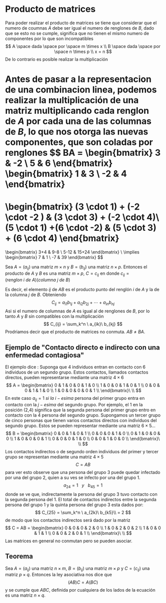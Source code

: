 # Producto de matrices

Para poder realizar el producto de matrices se tiene que considerar que el numero de coumnas $A$ debe ser igual el numero de renglones de $B$, dado que se esto no se cumple, significa que no tienen el mismo numero de componentes por lo que son incompatibles
$$
A \space dada \space por \space m \times x \\
B \space dada \space por \space n \times p \\
x = n
$$
De lo contrario es posible realizar la multiplicación

Antes de pasar a la representacion de una combinacion linea, podemos realizar la multiplicación de una matriz multiplicando cada renglon de $A$ por cada una de las columnas de $B$, lo que nos otorga las nuevas componentes, que son coladas por renglones
$$
BA = 
\begin{bmatrix}
3 & -2 \\
5 & 6 
\end{bmatrix}
\begin{bmatrix}
1 & 3 \\
-2 & 4
\end{bmatrix}
=
\begin{bmatrix}
(3 \cdot 1) + (-2 \cdot -2 ) & (3 \cdot 3) + (-2 \cdot 4)\\
(5 \cdot 1) +(6 \cdot -2) & (5 \cdot 3) + (6 \cdot 4)
\end{bmatrix}
=
\begin{bmatrix}
3+4 & 9-8 \\
5-12 & 15+24
\end{bmatrix}
\\ \implies 
\begin{bmatrix}
7 & 1 \\
-7 & 39
\end{bmatrix}
$$


Sea $A = (a_{ij})$ una matriz $m \times n$ y $B = (b_{ij})$ una matriz $n \times p$. Entonces el producto de $A$ y $B$ es una matriz $m \times p$, $C = c_{ij}$  en donde $c_{ij} = (renglon\ i\ de\ A)(columna\ j\ de\ B)$ 

Es decir, el elemento $ij$ de $AB$ es el producto punto del renglón $i$ de $A$ y la de la columna $j$ de $B$. Obteniendo
$$
C_{ij} = a_{i1}b_{1j} + a_{i2}b_{2j} + \cdots + a_{in}b_{nj}
$$
Asi si el numero de columnas de $A$ es igual al de renglones de $B$, por lo tanto $A$ y $B$ sin compatibles con la multiplicación
$$
C_{ij} = \sum_k^n \ a_{ik}\ b_{kj}
$$
Prodriamos decir que el producto de matrices no conmuta.  $AB \neq BA$.

## Ejemplo de "Contacto directo e indirecto con una enfermedad contagiosa"

El ejemplo dice : Suponga que 4 individuos entran en contacto con 6 individuos de un segundo grupo. Estos contactos, llamados contactos directos, pueden representarse mediante una matriz $4\times6$
$$
A = \begin{bmatrix}
0 & 1 & 0 & 0 & 1 & 0 \\
1 & 0 & 0 & 1 & 0 & 1 \\
0 & 0 & 0 & 1 & 1 & 0 \\
1 & 0 & 0 & 0 & 0 & 1 \\
\end{bmatrix}\ \\
$$
En este caso $a_{ij} = 1$ *si la* $i-esima$ persona del primer grupo entra en contacto con la $j-esima$ del segundo grupo. Por ejemplo, el 1 en la posición (2,4) significa que la segunda persona del primer grupo entro en contacto con la 4 persona del segundo grupo. Supongamos un tercer grupo de cinco personas que tienen varios contactos directos con individuos del segundo grupo. Estos se pueden representar mediante una matriz $6\times5$...
$$
B = \begin{bmatrix}
0 & 0 & 1 & 0 & 1 \\
0 & 0 & 0 & 1 & 0 \\
0 & 1 & 0 & 0 & 0 \\
1 & 0 & 0 & 0 & 1 \\
0 & 0 & 0 & 1 & 0 \\
0 & 0 & 1 & 0 & 0 \\
\end{bmatrix}\ \\
$$
Los contactos indirectos o de segundo orden individuos del primer y tercer grupo se representan mediante una matriz $4\times5$ 
$$
C = AB
$$
para ver esto observe que una persona del grupo 3 puede quedar infectado por una del grupo 2, quien a su ves se infecto por una del grupo 1.
$$
a_{24} = 1 \ \ \ y\ \ \ b_{45} = 1
$$
donde se ve que, indirectamente la persona del grupo 3 tuvo contacto con la segunda persona del 1. El total de contactos indirectos entre la segunda persona del grupo 1 y la quinta persona del grupo 3 esta dados por:
$$
C_{25} = \sum_k^n \ a_{2k}\ b_{k5}\\
= 2
$$
de modo que los contactos indirectos será dado por la matriz
$$
C = AB = \begin{bmatrix}
0 & 0 & 0 & 2 & 0 \\
1 & 0 & 2 & 0 & 2 \\
1 & 0 & 0 & 1 & 1 \\
0 & 0 & 2 & 0 & 1 \\
\end{bmatrix}\ \\
$$
Las matrices en general no conmutan pero se pueden asociar.

## Teorema

Sea $A = (a_{ij})$ una matriz $n\times m$, $B=(b_{ij})$ una matriz $m\times p$ y $C = (c_{ij})$ una matriz $p\times q$. Entonces la ley asociativa nos dice que 
$$
(AB)C = A(BC)
$$
y se cumple que $ABC$, definida por cualquiera de los lados de la ecuación es una matriz $n\times q$.

